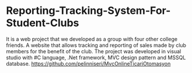 # Reporting-Tracking-System-For-Student-Clubs
It is a web project that we developed as a group with four other college friends. A website that allows tracking and reporting of sales made by club members for the benefit of the club. The project was developed in visual studio with #C language, .Net framework, MVC design pattern and MSSQL database.
https://github.com/pelinniseri/MvcOnlineTicariOtomasyon
